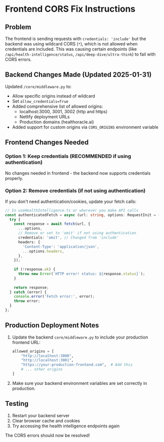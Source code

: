 # Frontend CORS Fix Instructions

## Problem
The frontend is sending requests with `credentials: 'include'` but the backend was using wildcard CORS (`*`), which is not allowed when credentials are included. This was causing certain endpoints (like `/api/health-intelligence/status`, `/api/deep-dive/ultra-think`) to fail with CORS errors.

## Backend Changes Made (Updated 2025-01-31)
Updated `/core/middleware.py` to:
- Allow specific origins instead of wildcard
- Set `allow_credentials=True`
- Added comprehensive list of allowed origins:
  - localhost:3000, 3001, 3002 (http and https)
  - Netlify deployment URLs
  - Production domains (healthoracle.ai)
- Added support for custom origins via `CORS_ORIGINS` environment variable

## Frontend Changes Needed

### Option 1: Keep credentials (RECOMMENDED if using authentication)
No changes needed in frontend - the backend now supports credentials properly.

### Option 2: Remove credentials (if not using authentication)
If you don't need authentication/cookies, update your fetch calls:

```typescript
// In useHealthIntelligence.ts or wherever you make API calls
const authenticatedFetch = async (url: string, options: RequestInit = {}) => {
  try {
    const response = await fetch(url, {
      ...options,
      // Remove or set to 'omit' if not using authentication
      credentials: 'omit', // Changed from 'include'
      headers: {
        'Content-Type': 'application/json',
        ...options.headers,
      },
    });
    
    if (!response.ok) {
      throw new Error(`HTTP error! status: ${response.status}`);
    }
    
    return response;
  } catch (error) {
    console.error('Fetch error:', error);
    throw error;
  }
};
```

## Production Deployment Notes

1. Update the backend `core/middleware.py` to include your production frontend URL:
   ```python
   allowed_origins = [
       "http://localhost:3000",
       "http://localhost:3001", 
       "https://your-production-frontend.com",  # Add this
       # ... other origins
   ]
   ```

2. Make sure your backend environment variables are set correctly in production.

## Testing
1. Restart your backend server
2. Clear browser cache and cookies
3. Try accessing the health intelligence endpoints again

The CORS errors should now be resolved!